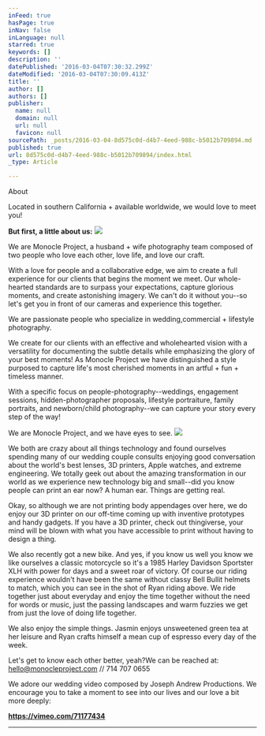 ```yaml
---
inFeed: true
hasPage: true
inNav: false
inLanguage: null
starred: true
keywords: []
description: ''
datePublished: '2016-03-04T07:30:32.299Z'
dateModified: '2016-03-04T07:30:09.413Z'
title: ''
author: []
authors: []
publisher:
  name: null
  domain: null
  url: null
  favicon: null
sourcePath: _posts/2016-03-04-8d575c0d-d4b7-4eed-988c-b5012b709894.md
published: true
url: 8d575c0d-d4b7-4eed-988c-b5012b709894/index.html
_type: Article

---
```

About

Located in southern California + available worldwide, we would love to meet you!

**But first, a little about us:**
![](https://the-grid-user-content.s3-us-west-2.amazonaws.com/4c70c6b5-4650-4881-abde-97f9238c9022.jpg)

We are Monocle Project, a husband + wife photography team composed of two people who love each other, love life, and love our craft.

With a love for people and a collaborative edge, we aim to create a full experience for our clients that begins the moment we meet. Our whole-hearted standards are to surpass your expectations, capture glorious moments, and create astonishing imagery. We can't do it without you--so let's get you in front of our cameras and experience this together.

We are passionate people who specialize in wedding,commercial + lifestyle photography.

We create for our clients with an effective and wholehearted vision with a versatility for documenting the subtle details while emphasizing the glory of your best moments!  As Monocle Project we have distinguished a style purposed to capture life's most cherished moments in an artful + fun + timeless manner.

With a specific focus on people-photography--weddings, engagement sessions, hidden-photographer proposals, lifestyle portraiture, family portraits, and newborn/child photography--we can capture your story every step of the way!

We are Monocle Project, and we have eyes to see.
![](https://the-grid-user-content.s3-us-west-2.amazonaws.com/9fb6afa6-e42c-4a00-9e2e-e29e7fe4e1fe.jpg)

We both are crazy about all things technology and found ourselves spending many of our wedding couple consults enjoying good conversation about the world's best lenses, 3D printers, Apple watches, and extreme engineering. We totally geek out about the amazing transformation in our world as we experience new technology big and small--did you know people can print an ear now? A human ear. Things are getting real.

Okay, so although we are not printing body appendages over here, we do enjoy our 3D printer on our off-time coming up with inventive prototypes and handy gadgets. If you have a 3D printer, check out thingiverse, your mind will be blown with what you have accessible to print without having to design a thing.

We also recently got a new bike. And yes, if you know us well you know we like ourselves a classic motorcycle so it's a 1985 Harley Davidson Sportster XLH with power for days and a sweet roar of victory. Of course our riding experience wouldn't have been the same without  classy Bell Bullit helmets to match, which you can see in the shot of Ryan riding above. We ride together just about everyday and enjoy the time together without the need for words or music, just the passing landscapes and warm fuzzies we get from just the love of doing life together.

We also enjoy the simple things. Jasmin enjoys unsweetened green tea at her leisure and Ryan crafts himself a mean cup of espresso every day of the week.

Let's get to know each other better, yeah?We can be reached at: hello@monocleproject.com // 714 707 0655

We adore our wedding video composed by Joseph Andrew Productions. We encourage you to take a moment to see into our lives and our love a bit more deeply: 

**https://vimeo.com/71177434**

[][0]

****

[0]: https://www.facebook.com/JosephAndrewProductions